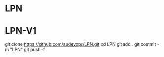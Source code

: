 # LPN
# LPN-V1
git clone https://github.com/audevops/LPN.git
cd LPN
git add .
git commit -m "LPN"
git push -f